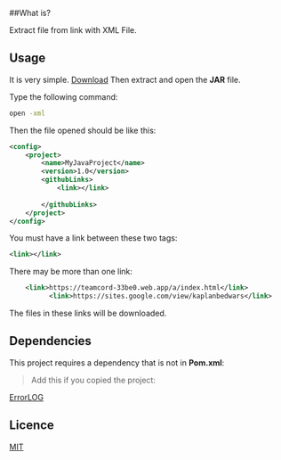  ##What is?

Extract file from link with XML File.


## Usage

It is very simple. [Download](https://github.com/KaplanBedwars/GitDW_/releases/tag/v.1.0.1ALPHA) Then extract and open the **JAR** file.

Type the following command:

```cmd
open -xml 
```
Then the file opened should be like this:

```xml
<config>
    <project>
        <name>MyJavaProject</name>
        <version>1.0</version>
        <githubLinks>
            <link></link>
            
        </githubLinks>
    </project>
</config>

```
You must have a link between these two tags:
```xml
<link></link> 
```
  There may be more than one link:
  ```xml
      <link>https://teamcord-33be0.web.app/a/index.html</link>
            <link>https://sites.google.com/view/kaplanbedwars</link>

```

The files in these links will be downloaded.
## Dependencies

This project requires a dependency that is not in **Pom.xml**:
>Add this if you copied the project:

[ErrorLOG](https://github.com/KaplanBedwars/Better-error-message)

  
## Licence

[MIT](https://choosealicense.com/licenses/mit/)

  

